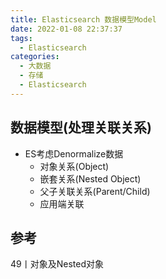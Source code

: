 ```yaml
---
title: Elasticsearch 数据模型Model
date: 2022-01-08 22:37:37
tags: 
  - Elasticsearch
categories:  
  - 大数据
  - 存储
  - Elasticsearch
---
```


<p></p>
<!-- more -->

## 数据模型(处理关联关系)
+ ES考虑Denormalize数据
  + 对象关系(Object)
  + 嵌套关系(Nested Object)
  + 父子关联关系(Parent/Child)
  + 应用端关联

## 参考
49丨对象及Nested对象